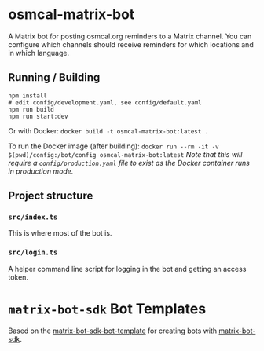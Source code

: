 # osmcal-matrix-bot

A Matrix bot for posting osmcal.org reminders to a Matrix channel.
You can configure which channels should receive reminders for which locations and in which language.

## Running / Building

```
npm install
# edit config/development.yaml, see config/default.yaml
npm run build
npm run start:dev
```

Or with Docker: `docker build -t osmcal-matrix-bot:latest .`

To run the Docker image (after building): `docker run --rm -it -v $(pwd)/config:/bot/config osmcal-matrix-bot:latest`
*Note that this will require a `config/production.yaml` file to exist as the Docker container runs in production mode.*

## Project structure

### `src/index.ts`

This is where most of the bot is.

### `src/login.ts`

A helper command line script for logging in the bot and getting an access token.



# `matrix-bot-sdk` Bot Templates

Based on the [matrix-bot-sdk-bot-template](https://github.com/mihai3/osmcal-matrix-bot.git) for creating bots with [matrix-bot-sdk](https://www.npmjs.com/package/matrix-bot-sdk).